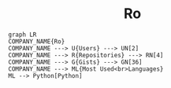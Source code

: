 <h1 align="center">Ro</h1>

```mermaid
graph LR
COMPANY_NAME{Ro}
COMPANY_NAME ---> U{Users} ---> UN[2]
COMPANY_NAME ---> R{Repositories} ---> RN[4]
COMPANY_NAME ---> G{Gists} ---> GN[36]
COMPANY_NAME ---> ML{Most Used<br>Languages}
ML --> Python[Python]
```
